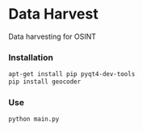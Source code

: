 # Data Harvest

Data harvesting for OSINT

### Installation

```sh
apt-get install pip pyqt4-dev-tools
pip install geocoder
```

### Use

```sh
python main.py
```
